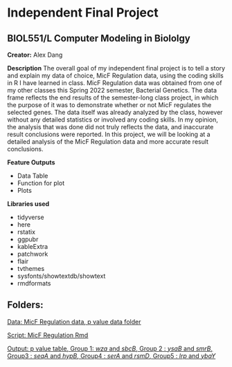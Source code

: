 # Independent Final Project
## BIOL551/L Computer Modeling in Biololgy 

**Creator:** Alex Dang

**Description**
The overall goal of my independent final project is to tell a story and explain my data of choice, MicF Regulation data, using the coding skills in R I have learned in class. MicF Regulation data was obtained from one of my other classes this Spring 2022 semester, Bacterial Genetics. The data frame reflects the end results of the semester-long class project, in which the purpose of it was to demonstrate whether or not MicF regulates the selected genes. The data itself was already analyzed by the class, however without any detailed statistics or involved any coding skills. In my opinion, the analysis that was done did not truly reflects the data, and inaccurate result conclusions were reported. In this project, we will be looking at a detailed analysis of the MicF Regulation data and more accurate result conclusions. 

**Feature Outputs**
* Data Table
* Function for plot
* Plots

**Libraries used**
* tidyverse
* here
* rstatix
* ggpubr
* kableExtra
* patchwork
* flair
* tvthemes
* sysfonts/showtextdb/showtext
* rmdformats

## **Folders:**
<u>Data<u>: [MicF Regulation data](https://github.com/Biol551-CSUN/Dang_IFP/blob/main/MicF_reg/data/all_genes_FL_OD.csv), [p value data folder](https://github.com/Biol551-CSUN/Dang_IFP/tree/main/MicF_reg/data/p_values)

<u>Script<u>: [MicF Regulation Rmd](https://github.com/Biol551-CSUN/Dang_IFP/blob/main/MicF_reg/scripts/MicF_reg.Rmd)

<u>Output<u>: [p value table](https://github.com/Biol551-CSUN/Dang_IFP/blob/main/MicF_reg/output/all_gene_p_table.png), [Group 1: _wza_ and _sbcB_](https://github.com/Biol551-CSUN/Dang_IFP/blob/main/MicF_reg/output/Group1-1.png), [Group 2 : _ysaB_ and _smrB_](https://github.com/Biol551-CSUN/Dang_IFP/blob/main/MicF_reg/output/Group2-1.png), [Group3 : _seqA_ and _hypB_](https://github.com/Biol551-CSUN/Dang_IFP/blob/main/MicF_reg/output/Group3-1.png), [Group4 : _serA_ and _rsmD_](https://github.com/Biol551-CSUN/Dang_IFP/blob/main/MicF_reg/output/Group4-1.png), [Group5 : _lrp_ and _ybaY_](lrphttps://github.com/Biol551-CSUN/Dang_IFP/tree/main/MicF_reg/output)
